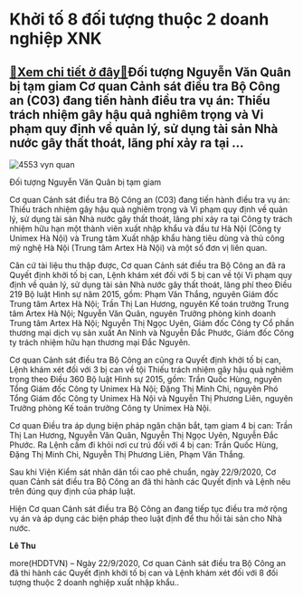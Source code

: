 Khởi tố 8 đối tượng thuộc 2 doanh nghiệp XNK
============================================

[:gift:Xem chi tiết ở đây:gift:](https://hddtvn.com/khoi-to-8-doi-tuong-thuoc-2-doanh-nghiep-xnk/)Đối tượng Nguyễn Văn Quân bị tạm giam Cơ quan Cảnh sát điều tra Bộ Công an (C03) đang tiến hành điều tra vụ án: Thiếu trách nhiệm gây hậu quả nghiêm trọng và Vi phạm quy định về quản lý, sử dụng tài sản Nhà nước gây thất thoát, lãng phí xảy ra tại …
---------------------------------------------------------------------------------------------------------------------------------------------------------------------------------------------------------------------------------------------------------





![4553 vyn quan](https://hddtvn.com/wp-content/uploads/2021/01/4553_vYn_quan.jpg "undefined")


Đối tượng Nguyễn Văn Quân bị tạm giam



Cơ quan Cảnh sát điều tra Bộ Công an (C03) đang tiến hành điều tra vụ án: Thiếu trách nhiệm gây hậu quả nghiêm trọng và Vi phạm quy định về quản lý, sử dụng tài sản Nhà nước gây thất thoát, lãng phí xảy ra tại Công ty trách nhiệm hữu hạn một thành viên xuất nhập khẩu và đầu tư Hà Nội (Công ty Unimex Hà Nội) và Trung tâm Xuất nhập khẩu hàng tiêu dùng và thủ công mỹ nghệ Hà Nội (Trung tâm Artex Hà Nội) và một số đơn vị liên quan.


Căn cứ tài liệu thu thập được, Cơ quan Cảnh sát điều tra Bộ Công an đã ra Quyết định khởi tố bị can, Lệnh khám xét đối với 5 bị can về tội Vi phạm quy định về quản lý, sử dụng tài sản Nhà nước gây thất thoát, lãng phí theo Điều 219 Bộ luật Hình sự năm 2015, gồm: Phạm Văn Thắng, nguyên Giám đốc Trung tâm Artex Hà Nội; Trần Thị Lan Hương, nguyên Kế toán trưởng Trung tâm Artex Hà Nội; Nguyễn Văn Quân, nguyên Trưởng phòng kinh doanh Trung tâm Artex Hà Nội; Nguyễn Thị Ngọc Uyên, Giám đốc Công ty Cổ phần thương mại dịch vụ sản xuất An Ninh và Nguyễn Đắc Phước, Giám đốc Công ty trách nhiệm hữu hạn thương mại Đắc Nguyên.


Cơ quan Cảnh sát điều tra Bộ Công an cũng ra Quyết định khởi tố bị can, Lệnh khám xét đối với 3 bị can về tội Thiếu trách nhiệm gây hậu quả nghiêm trọng theo Điều 360 Bộ luật Hình sự 2015, gồm: Trần Quốc Hùng, nguyên Tổng Giám đốc Công ty Unimex Hà Nội; Đặng Thị Minh Chi, nguyên Phó Tổng Giám đốc Công ty Unimex Hà Nội và Nguyễn Thị Phương Liên, nguyên Trưởng phòng Kế toán trưởng Công ty Unimex Hà Nội.


Cơ quan Điều tra áp dụng biện pháp ngăn chặn bắt, tạm giam 4 bị can: Trần Thị Lan Hương, Nguyễn Văn Quân, Nguyễn Thị Ngọc Uyên, Nguyễn Đắc Phước. Ra Lệnh cấm đi khỏi nơi cư trú đối với 4 bị can: Trần Quốc Hùng, Đặng Thị Minh Chi, Nguyễn Thị Phương Liên, Phạm Văn Thắng.


Sau khi Viện Kiểm sát nhân dân tối cao phê chuẩn, ngày 22/9/2020, Cơ quan Cảnh sát điều tra Bộ Công an đã thi hành các Quyết định và Lệnh nêu trên đúng quy định của pháp luật.


Hiện Cơ quan Cảnh sát điều tra Bộ Công an đang tiếp tục điều tra mở rộng vụ án và áp dụng các biện pháp theo luật định để thu hồi tài sản cho Nhà nước.




**Lê Thu**



more(HDDTVN) – Ngày 22/9/2020, Cơ quan Cảnh sát điều tra Bộ Công an đã thi hành các Quyết định khởi tố bị can và Lệnh khám xét đối với 8 đối tượng thuộc 2 doanh nghiệp xuất nhập khẩu..


